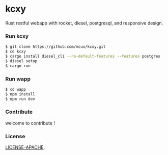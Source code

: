 # kcxy

Rust restful webapp with rocket, diesel, postgresql, and responsive design.

### Run kcxy

```bash
$ git clone https://github.com/mcux/kcxy.git
$ cd kcxy
$ cargo install diesel_cli --no-default-features --features postgres
$ diesel setup
$ cargo run
```

### Run wapp

```bash
$ cd wapp
$ npm install
$ npm run dev
```


### Contribute

welcome to contribute !


### License

[LICENSE-APACHE](https://github.com/mcux/kylyp/blob/master/LICENSE).
